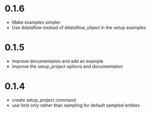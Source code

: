 
# 0.1.6
- Make examples simpler
- Use ddataflow instead of ddataflow_object in the setup examples
# 0.1.5
- Improve documentation and add an example
- Improve the setup_project options and documentation
# 0.1.4
 - create setup_project command
 - use limit only rather than sampling for default sampled entities